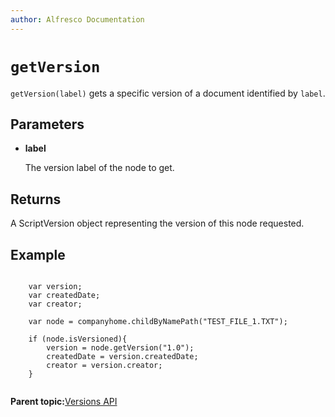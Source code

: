 ```yaml
---
author: Alfresco Documentation
---
```


# `getVersion`

`getVersion(label)` gets a specific version of a document identified by `label`.

## Parameters

-   **label**

    The version label of the node to get.


## Returns

A ScriptVersion object representing the version of this node requested.

## Example

```

    var version;
    var createdDate;
    var creator;
    
    var node = companyhome.childByNamePath("TEST_FILE_1.TXT");

    if (node.isVersioned){
        version = node.getVersion("1.0");
        createdDate = version.createdDate;
        creator = version.creator;          
    }
       
```

**Parent topic:**[Versions API](../references/API-JS-Versions.md)

